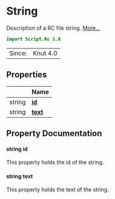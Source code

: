 # String

Description of a RC file string. [More...](#detailed-description)

```qml
import Script.Rc 1.0
```

<table>
<tr><td>Since:</td><td>Knut 4.0</td></tr>
</table>

## Properties

| | Name |
|-|-|
|string|**[id](#id)**|
|string|**[text](#text)**|

## Property Documentation

#### <a name="id"></a>string **id**

This property holds the id of the string.

#### <a name="text"></a>string **text**

This property holds the text of the string.
